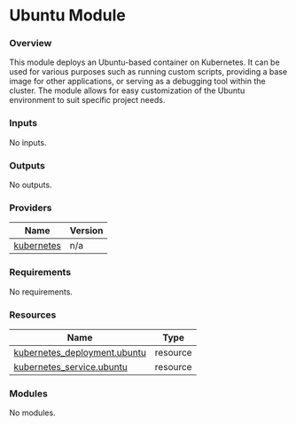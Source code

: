 # Ubuntu Module



### Overview

This module deploys an Ubuntu-based container on Kubernetes. It can be used for various purposes such as running custom scripts, providing a base image for other applications, or serving as a debugging tool within the cluster. The module allows for easy customization of the Ubuntu environment to suit specific project needs.

### Inputs

No inputs.

### Outputs

No outputs.

### Providers

| Name | Version |
|------|---------|
| <a name="provider_kubernetes"></a> [kubernetes](#provider\_kubernetes) | n/a |

### Requirements

No requirements.

### Resources

| Name | Type |
|------|------|
| [kubernetes_deployment.ubuntu](https://registry.terraform.io/providers/hashicorp/kubernetes/latest/docs/resources/deployment) | resource |
| [kubernetes_service.ubuntu](https://registry.terraform.io/providers/hashicorp/kubernetes/latest/docs/resources/service) | resource |

### Modules

No modules.
